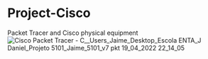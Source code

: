 # Project-Cisco
Packet Tracer and Cisco physical equipment
![Cisco Packet Tracer - C__Users_Jaime_Desktop_Escola ENTA_J Daniel_Projeto 5101_Jaime_5101_v7 pkt 19_04_2022 22_14_05](https://user-images.githubusercontent.com/98746109/164110809-807da7d1-2515-468b-9709-75d44fcb1ff4.png)
